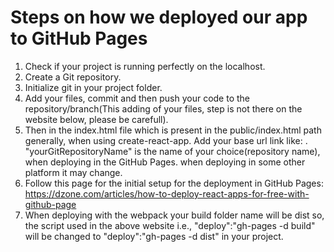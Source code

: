 # Steps on how we deployed our app to GitHub Pages

1. Check if your project is running perfectly on the localhost.
2. Create a Git repository.
3. Initialize git in your project folder.
4. Add your files, commit and then push your code to the repository/branch(This adding of your files, step is not there on the website below, please be carefull).
4. Then in the index.html file which is present in the public/index.html path generally, when using create-react-app. Add your base url link like: <base href="/------yourGitRepositoryName-------/" >. "yourGitRepositoryName" is the name of your choice(repository name), when deploying in the GitHub Pages. when deploying in some other platform it may change.
5. Follow this page for the initial setup for the deployment in GitHub Pages: https://dzone.com/articles/how-to-deploy-react-apps-for-free-with-github-page
6. When deploying with the webpack your build folder name will be dist so, the script used in the above website i.e., "deploy":"gh-pages -d build" will be changed to "deploy":"gh-pages -d dist" in your project.